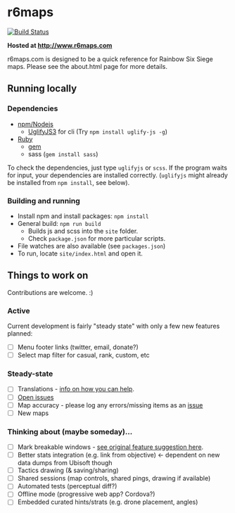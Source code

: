 # r6maps
[![Build Status](https://travis-ci.org/capajon/r6maps.svg?branch=master)](https://travis-ci.org/capajon/r6maps)

**Hosted at http://www.r6maps.com**

r6maps.com is designed to be a quick reference for Rainbow Six Siege maps.  Please see the about.html page for more details.

## Running locally

### Dependencies
- [npm/Nodejs](https://www.npmjs.com/get-npm)
    + [UglifyJS3](https://www.npmjs.com/package/uglifyjs) for cli (Try `npm install uglify-js -g`)
- [Ruby](https://www.ruby-lang.org/en/)
    + [gem](https://rubygems.org/pages/download)
    + sass (`gem install sass`)

To check the dependencies, just type `uglifyjs` or `scss`. If the program waits for input, your dependencies are installed correctly. (`uglifyjs` might already be installed from `npm install`, see below).

### Building and running
- Install npm and install packages: `npm install`
- General build: `npm run build`
    + Builds js and scss into the `site` folder.
    + Check `package.json` for more particular scripts.
- File watches are also available (see `packages.json`)
- To run, locate `site/index.html` and open it.

## Things to work on
Contributions are welcome. :)

### Active
Current development is fairly "steady state" with only a few new features planned:
- [ ] Menu footer links (twitter, email, donate?)
- [ ] Select map filter for casual, rank, custom, etc

### Steady-state
- [ ] Translations - [info on how you can help](http://www.r6maps.com/about/translations-help.html).
- [ ] [Open issues](https://github.com/capajon/r6maps/issues)
- [ ] Map accuracy - please log any errors/missing items as an [issue](https://github.com/capajon/r6maps/issues)
- [ ] New maps

### Thinking about (maybe someday)...
- [ ] Mark breakable windows - [see original feature suggestion here](https://github.com/capajon/r6maps/issues/89).
- [ ] Better stats integration (e.g. link from objective) <- dependent on new data dumps from Ubisoft though
- [ ] Tactics drawing (& saving/sharing)
- [ ] Shared sessions (map controls, shared pings, drawing if available)
- [ ] Automated tests (perceptual diff?)
- [ ] Offline mode (progressive web app? Cordova?)
- [ ] Embedded curated hints/strats (e.g. drone placement, angles)
